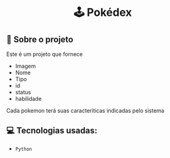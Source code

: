 <h1 align="center">
  🕹 Pokédex
</h1>


## :rocket: Sobre o projeto

Este é um projeto que fornece 
- Imagem
- Nome
- Tipo
- id
- status
- habilidade

Cada pokemon terá suas caracteríticas indicadas pelo sistema

## :computer: Tecnologias usadas:

- `Python`
  
